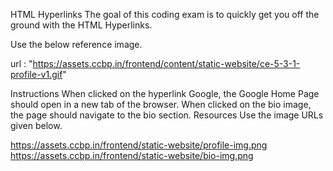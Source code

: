 HTML Hyperlinks
The goal of this coding exam is to quickly get you off the ground with the HTML Hyperlinks.

Use the below reference image.

url : "https://assets.ccbp.in/frontend/content/static-website/ce-5-3-1-profile-v1.gif"

Instructions
When clicked on the hyperlink Google, the Google Home Page should open in a new tab of the browser.
When clicked on the bio image, the page should navigate to the bio section.
Resources
Use the image URLs given below.

https://assets.ccbp.in/frontend/static-website/profile-img.png
https://assets.ccbp.in/frontend/static-website/bio-img.png
